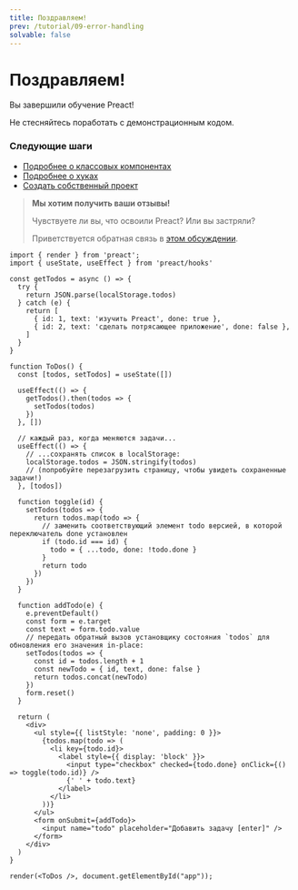 ```yaml
---
title: Поздравляем!
prev: /tutorial/09-error-handling
solvable: false
---
```


# Поздравляем!

Вы завершили обучение Preact!

Не стесняйтесь поработать с демонстрационным кодом.

### Следующие шаги

- [Подробнее о классовых компонентах](/guide/v10/components)
- [Подробнее о хуках](/guide/v10/hooks)
- [Создать собственный проект](https://vite.new/preact)

> **Мы хотим получить ваши отзывы!**
>
> Чувствуете ли вы, что освоили Preact? Или вы застряли?
>
> Приветствуется обратная связь в [этом обсуждении](https://github.com/preactjs/preact-www/discussions/815).

```jsx:repl-initial
import { render } from 'preact';
import { useState, useEffect } from 'preact/hooks'

const getTodos = async () => {
  try {
    return JSON.parse(localStorage.todos)
  } catch (e) {
    return [
      { id: 1, text: 'изучить Preact', done: true },
      { id: 2, text: 'сделать потрясающее приложение', done: false },
    ]
  }
}

function ToDos() {
  const [todos, setTodos] = useState([])

  useEffect(() => {
    getTodos().then(todos => {
      setTodos(todos)
    })
  }, [])

  // каждый раз, когда меняются задачи...
  useEffect(() => {
    // ...сохранять список в localStorage:
    localStorage.todos = JSON.stringify(todos)
    // (попробуйте перезагрузить страницу, чтобы увидеть сохраненные задачи!)
  }, [todos])

  function toggle(id) {
    setTodos(todos => {
      return todos.map(todo => {
        // заменить соответствующий элемент todo версией, в которой переключатель done установлен
        if (todo.id === id) {
          todo = { ...todo, done: !todo.done }
        }
        return todo
      })
    })
  }

  function addTodo(e) {
    e.preventDefault()
    const form = e.target
    const text = form.todo.value
    // передать обратный вызов установщику состояния `todos` для обновления его значения in-place:
    setTodos(todos => {
      const id = todos.length + 1
      const newTodo = { id, text, done: false }
      return todos.concat(newTodo)
    })
    form.reset()
  }

  return (
    <div>
      <ul style={{ listStyle: 'none', padding: 0 }}>
        {todos.map(todo => (
          <li key={todo.id}>
            <label style={{ display: 'block' }}>
              <input type="checkbox" checked={todo.done} onClick={() => toggle(todo.id)} />
              {' ' + todo.text}
            </label>
          </li>
        ))}
      </ul>
      <form onSubmit={addTodo}>
        <input name="todo" placeholder="Добавить задачу [enter]" />
      </form>
    </div>
  )
}

render(<ToDos />, document.getElementById("app"));
```
